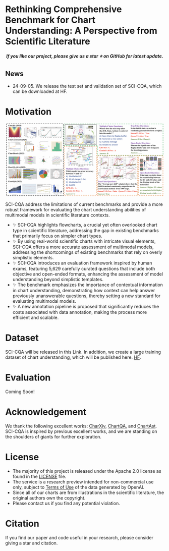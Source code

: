 <!-- The official repository of the paper named 'Rethinking Comprehensive Benchmark for Chart Understanding: A Perspective from Scientific Literature' -->

#  Rethinking Comprehensive Benchmark for Chart Understanding: A Perspective from Scientific Literature


<h5 align="center"> If you like our project, please give us a star ⭐ on GitHub for latest update. 

## News
- 24-09-05. We release the test set and validation set of SCI-CQA, which can be downloaded at HF.



# Motivation

<p align="center">
    <img src="assets/overview.png"  style="margin-bottom: 0.2;"/>
<p>

SCI-CQA address the limitations of current benchmarks and provide a more robust framework for evaluating the chart understanding abilities of multimodal models in scientific literature contexts.

- ✨ SCI-CQA highlights flowcharts, a crucial yet often overlooked chart type in scientific literature, addressing the gap in existing benchmarks that primarily focus on simpler chart types.
- ✨ By using real-world scientific charts with intricate visual elements, SCI-CQA offers a more accurate assessment of multimodal models, addressing the shortcomings of existing benchmarks that rely on overly simplistic elements.
- ✨ SCI-CQA introduces an evaluation framework inspired by human exams, featuring 5,629 carefully curated questions that include both objective and open-ended formats, enhancing the assessment of model understanding beyond simplistic templates.
- ✨ The benchmark emphasizes the importance of contextual information in chart understanding, demonstrating how context can help answer previously unanswerable questions, thereby setting a new standard for evaluating multimodal models.
- ✨ A new annotation pipeline is proposed that significantly reduces the costs associated with data annotation, making the process more efficient and scalable.



# Dataset 

SCI-CQA will be released in this Link. In addition, we create a large training dataset of chart understanding, which will be published here. [HF](https://huggingface.co/datasets/lyndons1/SCI-CQA).



# Evaluation
Coming Soon!





# Acknowledgement

We thank the following excellent works: [CharXiv](https://github.com/princeton-nlp/CharXiv), [ChartQA](https://arxiv.org/abs/2203.10244), and [ChartAst](https://github.com/OpenGVLab/ChartAst). SCI-CQA is inspired by previous excellent works, and we are standing on the shoulders of giants for further exploration.



#  License
* The majority of this project is released under the Apache 2.0 license as found in the [LICENSE](https://github.com/ShawnHuang497/BiRD/blob/main/LICENSE) file.
* The service is a research preview intended for non-commercial use only, subject to [Terms of Use](https://openai.com/policies/terms-of-use) of the data generated by OpenAI.
* Since all of our charts are from illustrations in the scientific literature, the original authors own the copyright.
* Please contact us if you find any potential violation.


#  Citation
If you find our paper and code useful in your research, please consider giving a star and citation.

```BibTeX

```
